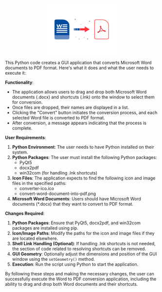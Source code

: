 
<p align="center">
  <img src="https://github.com/Monteleone/converter_word2pdf/blob/main/convert-word-document-into-pdf.png" width="250">
</p>



This Python code creates a GUI application that converts Microsoft Word documents to PDF format. Here's what it does and what the user needs to execute it:

**Functionality**:

-   The application allows users to drag and drop both Microsoft Word documents (.docx) and shortcuts (.lnk) onto the window to select them for conversion.
-   Once files are dropped, their names are displayed in a list.
-   Clicking the "Convert" button initiates the conversion process, and each selected Word file is converted to PDF format.
-   After conversion, a message appears indicating that the process is complete.

**User Requirements**:

1.  **Python Environment**: The user needs to have Python installed on their system.
2.  **Python Packages**: The user must install the following Python packages:
    -   PyQt5
    -   docx2pdf
    -   win32com (for handling .lnk shortcuts)
3.  **Icon Files**: The application expects to find the following icon and image files in the specified paths:
    -   converter-ico.ico
    -   convert-word-document-into-pdf.png
4.  **Microsoft Word Documents**: Users should have Microsoft Word documents (*.docx) that they want to convert to PDF format.

**Changes Required**:

1.  **Python Packages**: Ensure that PyQt5, docx2pdf, and win32com packages are installed using pip.
2.  **Icon/Image Paths**: Modify the paths for the icon and image files if they are located elsewhere.
3.  **Shell Link Handling (Optional)**: If handling .lnk shortcuts is not needed, the section of code related to resolving shortcuts can be removed.
4.  **GUI Geometry**: Optionally adjust the dimensions and position of the GUI window using the `setGeometry()` method.
5.  **Execution**: Run the script using Python to start the application.

By following these steps and making the necessary changes, the user can successfully execute the Word to PDF conversion application, including the ability to drag and drop both Word documents and their shortcuts.

